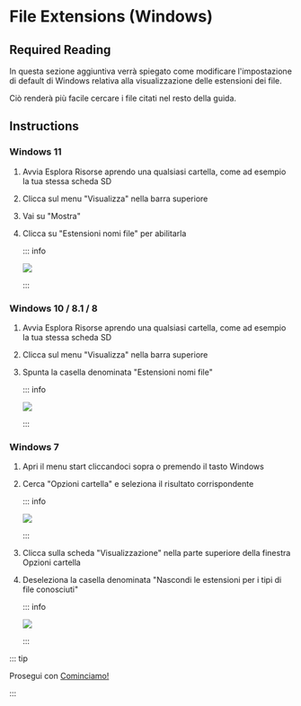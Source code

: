 # File Extensions (Windows)

## Required Reading

In questa sezione aggiuntiva verrà spiegato come modificare l'impostazione di default di Windows relativa alla visualizzazione delle estensioni dei file.

Ciò renderà più facile cercare i file citati nel resto della guida.

## Instructions

### Windows 11

1. Avvia Esplora Risorse aprendo una qualsiasi cartella, come ad esempio la tua stessa scheda SD
2. Clicca sul menu "Visualizza" nella barra superiore
3. Vai su "Mostra"
4. Clicca su "Estensioni nomi file" per abilitarla

   ::: info

   ![](/images/screenshots/windows-11-file-extensions.png)

   :::

### Windows 10 / 8.1 / 8

1. Avvia Esplora Risorse aprendo una qualsiasi cartella, come ad esempio la tua stessa scheda SD
2. Clicca sul menu "Visualizza" nella barra superiore
3. Spunta la casella denominata "Estensioni nomi file"

   ::: info

   ![](/images/screenshots/windows-10-file-extensions.png)

   :::

### Windows 7

1. Apri il menu start cliccandoci sopra o premendo il tasto Windows

2. Cerca "Opzioni cartella" e seleziona il risultato corrispondente

   ::: info

   ![](/images/screenshots/windows-7-folder-options-start-menu.png)

   :::

3. Clicca sulla scheda "Visualizzazione" nella parte superiore della finestra Opzioni cartella

4. Deseleziona la casella denominata "Nascondi le estensioni per i tipi di file conosciuti"

   ::: info

   ![](/images/screenshots/windows-7-folder-options.png)

   :::

::: tip

Prosegui con [Cominciamo!](get-started)

:::
